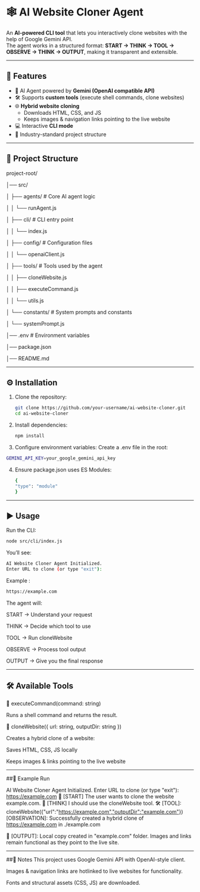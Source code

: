 # 🕸️ AI Website Cloner Agent  

An **AI-powered CLI tool** that lets you interactively clone websites with the help of Google Gemini API.  
The agent works in a structured format: **START → THINK → TOOL → OBSERVE → THINK → OUTPUT**, making it transparent and extensible.  

---

## 🚀 Features  
- 🤖 AI Agent powered by **Gemini (OpenAI compatible API)**  
- 🛠️ Supports **custom tools** (execute shell commands, clone websites)  
- 🌐 **Hybrid website cloning**  
  - Downloads HTML, CSS, and JS  
  - Keeps images & navigation links pointing to the live website  
- 💻 Interactive **CLI mode**  
- 📂 Industry-standard project structure  

---

## 📂 Project Structure
project-root/

│── src/

│ ├── agents/ # Core AI agent logic

│ │ └── runAgent.js

│ ├── cli/ # CLI entry point

│ │ └── index.js

│ ├── config/ # Configuration files

│ │ └── openaiClient.js

│ ├── tools/ # Tools used by the agent

│ │ ├── cloneWebsite.js

│ │ ├── executeCommand.js

│ │ └── utils.js

│ └── constants/ # System prompts and constants

│ └── systemPrompt.js

│── .env # Environment variables

│── package.json

│── README.md

---

## ⚙️ Installation  

1. Clone the repository:
   ```bash
   git clone https://github.com/your-username/ai-website-cloner.git
   cd ai-website-cloner

2. Install dependencies:
   ```bash
   npm install
   
3. Configure environment variables:
Create a .env file in the root:
  ```bash
  GEMINI_API_KEY=your_google_gemini_api_key
```
4. Ensure package.json uses ES Modules:
   ```bash
   {
   "type": "module"
   }
---

## ▶️ Usage
Run the CLI:
  ```bash
  node src/cli/index.js
  ```
You’ll see:
  ```bash
  AI Website Cloner Agent Initialized.
  Enter URL to clone (or type "exit"):

  ```
Example :
  ```bash
  https://example.com
  ```

The agent will:

START → Understand your request

THINK → Decide which tool to use

TOOL → Run cloneWebsite

OBSERVE → Process tool output

OUTPUT → Give you the final response

---

## 🛠️ Available Tools

🔹 executeCommand(command: string)

  Runs a shell command and returns the result.

🔹 cloneWebsite({ url: string, outputDir: string })

  Creates a hybrid clone of a website:

Saves HTML, CSS, JS locally

Keeps images & links pointing to the live website

---
##📜 Example Run

AI Website Cloner Agent Initialized.
Enter URL to clone (or type "exit"): https://example.com
🧠 [START] The user wants to clone the website example.com.
🧠 [THINK] I should use the cloneWebsite tool.
🛠️ [TOOL]: cloneWebsite({"url":"https://example.com","outputDir":"example.com"})
[OBSERVATION]: Successfully created a hybrid clone of https://example.com in ./example.com

🤖 [OUTPUT]: Local copy created in "example.com" folder. 
Images and links remain functional as they point to the live site.

---

##📝 Notes
This project uses Google Gemini API with OpenAI-style client.

Images & navigation links are hotlinked to live websites for functionality.

Fonts and structural assets (CSS, JS) are downloaded.
